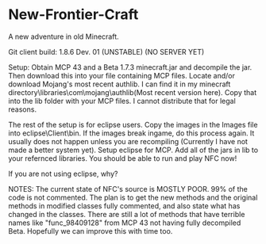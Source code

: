 # New-Frontier-Craft
A new adventure in old Minecraft.

Git client build: 1.8.6 Dev. 01 (UNSTABLE) (NO SERVER YET)

Setup: Obtain MCP 43 and a Beta 1.7.3 minecraft.jar and decompile the jar. Then download this into your file containing MCP files. Locate and/or download Mojang's most recent authlib. I can find it in my minecraft directory\libraries\com\mojang\authlib\(Most recent version here). Copy that into the lib folder with your MCP files. I cannot distribute that for legal reasons.

The rest of the setup is for eclipse users. Copy the images in the Images file into eclipse\Client\bin. If the images break ingame, do this process again. It usually does not happen unless you are recompiling (Currently I have not made a better system yet). Setup eclipse for MCP. Add all of the jars in lib to your refernced libraries. You should be able to run and play NFC now!

If you are not using eclipse, why?

NOTES: The current state of NFC's source is MOSTLY POOR. 99% of the code is not commented. The plan is to get the new methods and the original methods in modified classes fully commented, and also state what has changed in the classes. There are still a lot of methods that have terrible names like "func_98409128" from MCP 43 not having fully decompiled Beta. Hopefully we can improve this with time too.
